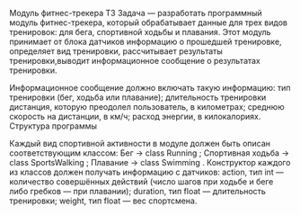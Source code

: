  Модуль фитнес-трекера
ТЗ
Задача — разработать программный модуль фитнес-трекера, который обрабатывает данные для трех видов тренировок: для бега, спортивной ходьбы и плавания.
Этот модуль принимает от блока датчиков информацию о прошедшей тренировке, определяет вид тренировки, рассчитывает результаты тренировки,выводит информационное сообщение о результатах тренировки.

Информационное сообщение должно включать такую информацию:
    тип тренировки (бег, ходьба или плавание);
    длительность тренировки
    дистанция, которую преодолел пользователь, в километрах;
    среднюю скорость на дистанции, в км/ч;
    расход энергии, в килокалориях.
Структура программы

Каждый вид спортивной активности в модуле должен быть описан соответствующим классом:
      Бег → class Running ;
      Спортивная ходьба → class SportsWalking ;
      Плавание → class Swimming .
Конструктор каждого из классов должен получать информацию с датчиков:
      action, тип int — количество совершённых действий (число шагов при ходьбе и беге либо гребков — при плавании);
      duration, тип float — длительность тренировки;
      weight, тип float — вес спортсмена.
